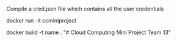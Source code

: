 Compile a cred.json file which contains all the user credentials


docker run -it ccminiproject 



docker build -t name .
"# Cloud Computing Mini Project Team 13" 
